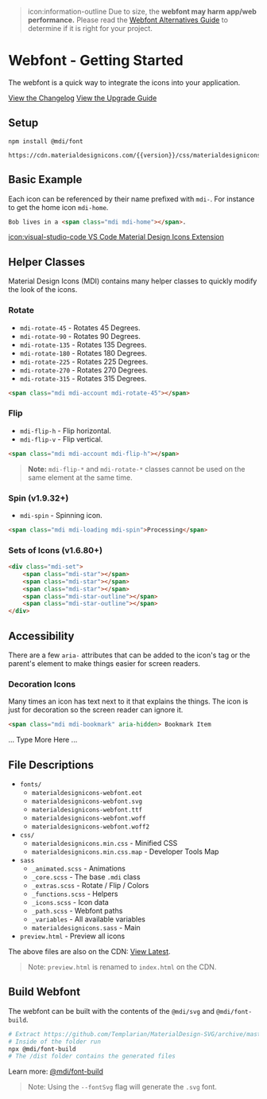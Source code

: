 <blockquote class="alert alert-warning">
  icon:information-outline Due to size, the <b>webfont may harm app/web performance.</b> Please read the <a href="/guide/webfont-alternatives"><u>Webfont Alternatives Guide</u></a> to determine if it is right for your project.
</blockquote>

# Webfont - Getting Started

The webfont is a quick way to integrate the icons into your application.

<a class="btn btn-outline-primary" href="/changelog">View the Changelog<a> <a class="btn btn-outline-primary" href="/changelog">View the Upgrade Guide<a>

## Setup

```
npm install @mdi/font
```

```
https://cdn.materialdesignicons.com/{{version}}/css/materialdesignicons.min.css
```

## Basic Example

Each icon can be referenced by their name prefixed with `mdi-`. For instance to get the home icon `mdi-home`.

```html
Bob lives in a <span class="mdi mdi-home"></span>.
```

<a href="https://marketplace.visualstudio.com/items?itemName=lukas-tr.materialdesignicons-intellisense" class="btn btn-outline-secondary">icon:visual-studio-code VS Code Material Design Icons Extension</a>

## Helper Classes

Material Design Icons (MDI) contains many helper classes to quickly modify the look of the icons.

### Rotate

- `mdi-rotate-45` - Rotates 45 Degrees.
- `mdi-rotate-90` - Rotates 90 Degrees.
- `mdi-rotate-135` - Rotates 135 Degrees.
- `mdi-rotate-180` - Rotates 180 Degrees.
- `mdi-rotate-225` - Rotates 225 Degrees.
- `mdi-rotate-270` - Rotates 270 Degrees.
- `mdi-rotate-315` - Rotates 315 Degrees.

```html
<span class="mdi mdi-account mdi-rotate-45"></span>
```

### Flip

- `mdi-flip-h` - Flip horizontal.
- `mdi-flip-v` - Flip vertical.

```html
<span class="mdi mdi-account mdi-flip-h"></span>
```
> **Note:** `mdi-flip-*` and `mdi-rotate-*` classes cannot be used on the same element at the same time.

### Spin (v1.9.32+)

- `mdi-spin` - Spinning icon.

```html
<span class="mdi mdi-loading mdi-spin">Processing</span>
```

### Sets of Icons (v1.6.80+)

```html
<div class="mdi-set">
    <span class="mdi-star"></span>
    <span class="mdi-star"></span>
    <span class="mdi-star"></span>
    <span class="mdi-star-outline"></span>
    <span class="mdi-star-outline"></span>
</div>
```

## Accessibility

There are a few `aria-` attributes that can be added to the icon's tag or the parent's element to make things easier for screen readers.

### Decoration Icons

Many times an icon has text next to it that explains the things. The icon is just for decoration so the screen reader can ignore it.

```html
<span class="mdi mdi-bookmark" aria-hidden> Bookmark Item
```

... Type More Here ...

## File Descriptions

- `fonts/`
  - `materialdesignicons-webfont.eot`
  - `materialdesignicons-webfont.svg`
  - `materialdesignicons-webfont.ttf`
  - `materialdesignicons-webfont.woff`
  - `materialdesignicons-webfont.woff2`
- `css/`
  - `materialdesignicons.min.css` - Minified CSS
  - `materialdesignicons.min.css.map` - Developer Tools Map
- `sass`
  - `_animated.scss` - Animations
  - `_core.scss` - The base `.mdi` class
  - `_extras.scss` - Rotate / Flip / Colors
  - `_functions.scss` - Helpers
  - `_icons.scss` - Icon data
  - `_path.scss` - Webfont paths
  - `_variables` - All available variables
  - `materialdesignicons.sass` - Main
- `preview.html` - Preview all icons

The above files are also on the CDN: [View Latest](https://cdn.materialdesignicons.com/{{version}}).

> Note: `preview.html` is renamed to `index.html` on the CDN.

## Build Webfont

The webfont can be built with the contents of the `@mdi/svg` and `@mdi/font-build`.

```bash
# Extract https://github.com/Templarian/MaterialDesign-SVG/archive/master.zip
# Inside of the folder run
npx @mdi/font-build
# The /dist folder contains the generated files
```

Learn more: [@mdi/font-build](http://npmjs.com/package/@mdi/font-build)

> Note: Using the `--fontSvg` flag will generate the `.svg` font.